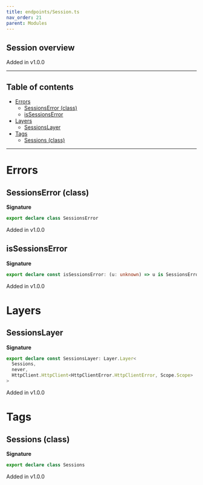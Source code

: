 ```yaml
---
title: endpoints/Session.ts
nav_order: 21
parent: Modules
---
```


## Session overview

Added in v1.0.0

---

<h2 class="text-delta">Table of contents</h2>

- [Errors](#errors)
  - [SessionsError (class)](#sessionserror-class)
  - [isSessionsError](#issessionserror)
- [Layers](#layers)
  - [SessionsLayer](#sessionslayer)
- [Tags](#tags)
  - [Sessions (class)](#sessions-class)

---

# Errors

## SessionsError (class)

**Signature**

```ts
export declare class SessionsError
```

Added in v1.0.0

## isSessionsError

**Signature**

```ts
export declare const isSessionsError: (u: unknown) => u is SessionsError
```

Added in v1.0.0

# Layers

## SessionsLayer

**Signature**

```ts
export declare const SessionsLayer: Layer.Layer<
  Sessions,
  never,
  HttpClient.HttpClient<HttpClientError.HttpClientError, Scope.Scope>
>
```

Added in v1.0.0

# Tags

## Sessions (class)

**Signature**

```ts
export declare class Sessions
```

Added in v1.0.0
